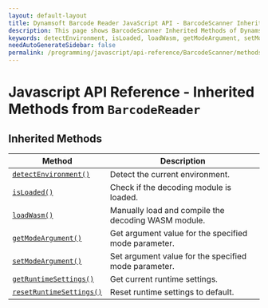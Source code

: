 ```yaml
---
layout: default-layout
title: Dynamsoft Barcode Reader JavaScript API - BarcodeScanner Inherited Methods from BarcodeReader
description: This page shows BarcodeScanner Inherited Methods of Dynamsoft Barcode Reader JavaScript SDK.
keywords: detectEnvironment, isLoaded, loadWasm, getModeArgument, setModeArgument, getRuntimeSettings, resetRuntimeSettings, inherited methods, BarcodeReader, BarcodeScanner, api reference, javascript, js
needAutoGenerateSidebar: false
permalink: /programming/javascript/api-reference/BarcodeScanner/methods/inherited-v8.2.3.html
---
```



# Javascript API Reference - Inherited Methods from `BarcodeReader`

## Inherited Methods

| Method               | Description |
|----------------------|-------------|
| [`detectEnvironment()`](../../BarcodeReader/methods/initialize-and-destroy.md#detectenvironment) | Detect the current environment. |
| [`isLoaded()`](../../BarcodeReader/methods/initialize-and-destroy.md#isloaded) | Check if the decoding module is loaded. |
| [`loadWasm()`](../../BarcodeReader/methods/initialize-and-destroy.md#loadwasm) | Manually load and compile the decoding WASM module. |
| [`getModeArgument()`](../../BarcodeReader/methods/parameter-and-runtime-settings.md#getmodeargument) | Get argument value for the specified mode parameter. |
| [`setModeArgument()`](../../BarcodeReader/methods/parameter-and-runtime-settings.md#setmodeargument) | Set argument value for the specified mode parameter. |
| [`getRuntimeSettings()`](../../BarcodeReader/methods/parameter-and-runtime-settings.md#getruntimesettings) | Get current runtime settings. |
| [`resetRuntimeSettings()`](../../BarcodeReader/methods/parameter-and-runtime-settings.md#resetruntimesettings) | Reset runtime settings to default. |

